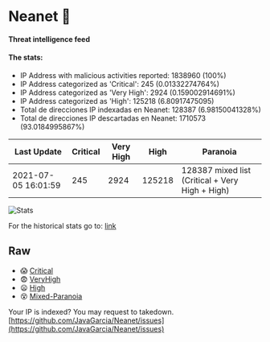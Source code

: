 # Neanet :hocho:
#### Threat intelligence feed
#### The stats:

- IP Address with malicious activities reported: 1838960 (100%)
- IP Address categorized as 'Critical':  245 (0.01332274764%)
- IP Address categorized as 'Very High':  2924 (0.159002914691%)
- IP Address categorized as 'High':  125218 (6.80917475095)
- Total de direcciones IP indexadas en Neanet:  128387 (6.98150041328%)
- Total de direcciones IP descartadas en Neanet:  1710573 (93.0184995867%)

| Last Update | Critical | Very High | High | Paranoia |
| --- | --- | --- | --- | --- |
| 2021-07-05 16:01:59 | 245 | 2924 | 125218 | 128387 mixed list (Critical + Very High + High)|

![Stats](https://docs.google.com/spreadsheets/d/e/2PACX-1vSnaNMIXVabIpDJjufMlzH7poXnshF3mgd8Is1g9ytUEzVsP5my4Trn8f-xkoLLQ38xpL3HtmUexLo6/pubchart?oid=501124687&format=image)

For the historical stats go to: [link](/stats.csv)
## Raw
- :scream: [Critical](https://raw.githubusercontent.com/JavaGarcia/Neanet/master/blacklists/neanet_critical.txt)
- :fearful: [VeryHigh](https://raw.githubusercontent.com/JavaGarcia/Neanet/master/blacklists/neanet_veryHigh.txtt)
- :frowning: [High](https://raw.githubusercontent.com/JavaGarcia/Neanet/master/blacklists/neanet_high.txt)
- :dizzy_face: [Mixed-Paranoia](https://raw.githubusercontent.com/JavaGarcia/Neanet/master/blacklists/neanet_all.txt)


Your IP is indexed? You may request to takedown. [https://github.com/JavaGarcia/Neanet/issues](https://github.com/JavaGarcia/Neanet/issues)













































































































































































































































































































































































































































































































































































































































































































































































































































































































































































































































































































































































































































































































































































































































































































































































































































































































































































































































































































































































































































































































































































































































































































































































































































































































































































































































































































































































































































































































































































































































































































































































































































































































































































































































































































































































































































































































































































































































































































































































































































































































































































































































































































































































































































































































































































































































































































































































































































































































































































































































































































































































































































































































































































































































































































































































































































































































































































































































































































































































































































































































































































































































































































































































































































































































































































































































































































































































































































































































































































































































































































































































































































































































































































































































































































































































































